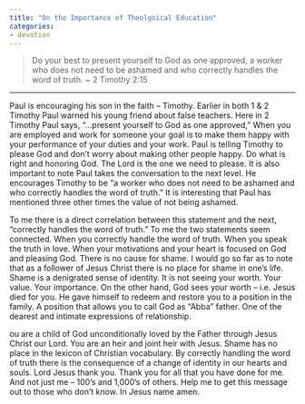 ```yaml
---
title: "On the Importance of Theolgoical Education"
categories:
- devotion
---
```

> Do your best to present yourself to God as one approved, a worker who does not need to be ashamed and who correctly handles the word of truth. ~ 2 Timothy 2:15

* * *
Paul is encouraging his son in the faith – Timothy. Earlier in both 1 & 2 Timothy Paul warned his young friend about false teachers. Here in 2 Timothy Paul says, “…present yourself to God as one approved,” When you are employed and work for someone your goal is to make them happy with your performance of your duties and your work. Paul is telling Timothy to please God and don’t worry about making other people happy. Do what is right and honoring God. The Lord is the one we need to please. It is also important to note Paul takes the conversation to the next level. He encourages Timothy to be “a worker who does not need to be ashamed and who correctly handles the word of truth.” It is interesting that Paul has mentioned three other times the value of not being ashamed.

To me there is a direct correlation between this statement and the next, “correctly handles the word of truth.” To me the two statements seem connected. When you correctly handle the word of truth. When you speak the truth in love. When your motivations and your heart is focused on God and pleasing God. There is no cause for shame. I would go so far as to note that as a follower of Jesus Christ there is no place for shame in one’s life. Shame is a denigrated sense of identity. It is not seeing your worth. Your value. Your importance. On the other hand, God sees your worth – i.e. Jesus died for you. He gave himself to redeem and restore you to a position in the family. A position that allows you to call God as “Abba” father. One of the dearest and intimate expressions of relationship. 

ou are a child of God unconditionally loved by the Father through Jesus Christ our Lord. You are an heir and joint heir with Jesus. Shame has no place in the lexicon of Christian vocabulary. By correctly handling the word of truth there is the consequence of a change of identity in our hearts and souls. Lord Jesus thank you. Thank you for all that you have done for me. And not just me – 100’s and 1,000’s of others. Help me to get this message out to those who don’t know. In Jesus name amen.